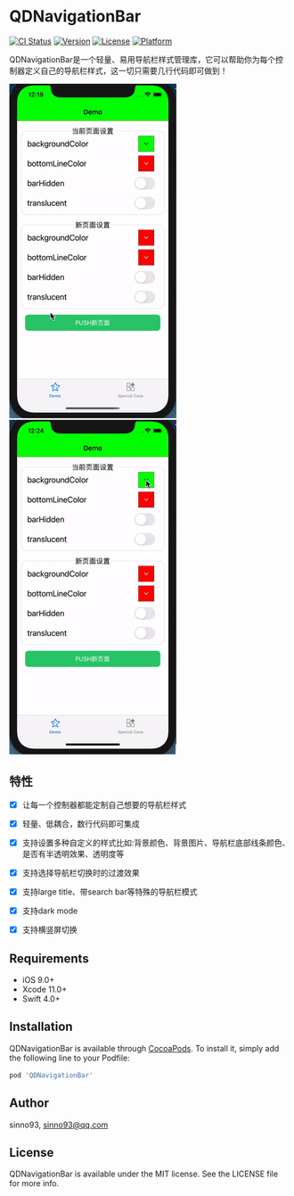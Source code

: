 # QDNavigationBar

[![CI Status](https://img.shields.io/travis/sinno93/QDNavigationBar.svg?style=flat)](https://travis-ci.org/sinno93/QDNavigationBar)
[![Version](https://img.shields.io/cocoapods/v/QDNavigationBar.svg?style=flat)](https://cocoapods.org/pods/QDNavigationBar)
[![License](https://img.shields.io/cocoapods/l/QDNavigationBar.svg?style=flat)](https://cocoapods.org/pods/QDNavigationBar)
[![Platform](https://img.shields.io/cocoapods/p/QDNavigationBar.svg?style=flat)](https://cocoapods.org/pods/QDNavigationBar)

QDNavigationBar是一个轻量、易用导航栏样式管理库，它可以帮助你为每个控制器定义自己的导航栏样式，这一切只需要几行代码即可做到！

![页面切换](Assets/demo1.gif) ![样式修改](Assets/demo2.gif)

## 特性
- [x] 让每一个控制器都能定制自己想要的导航栏样式
- [x] 轻量、低耦合，数行代码即可集成
- [x] 支持设置多种自定义的样式比如:背景颜色、背景图片、导航栏底部线条颜色、是否有半透明效果、透明度等
- [x] 支持选择导航栏切换时的过渡效果
- [x] 支持large title、带search bar等特殊的导航栏模式
- [x] 支持dark mode
- [x] 支持横竖屏切换 


## Requirements
- iOS 9.0+ 
- Xcode 11.0+
- Swift 4.0+

## Installation

QDNavigationBar is available through [CocoaPods](https://cocoapods.org). To install
it, simply add the following line to your Podfile:

```ruby
pod 'QDNavigationBar'
```

## Author

sinno93, sinno93@qq.com

## License

QDNavigationBar is available under the MIT license. See the LICENSE file for more info.
